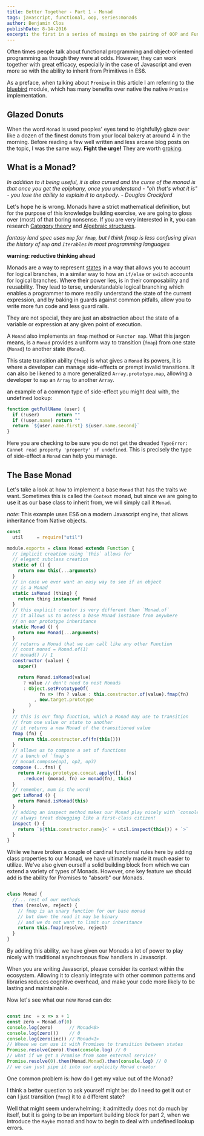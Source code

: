 ```yaml
---
title: Better Together - Part 1 - Monad
tags: javascript, functional, oop, series:monads
author: Benjamin Clos
publishDate: 8-14-2016
excerpt: the first in a series of musings on the pairing of OOP and Functional programming. Beginning with jargon destructuring and building a base Monad.
---
```


Often times people talk about functional programming and object-oriented programming as though they were at odds.  However, they can work together with great efficacy, especially in the case of Javascript and even more so with the ability to inherit from Primitives in ES6.

As a preface, when talking about `Promise` in this article I am referring to the [bluebird](http://bluebirdjs.com/) module, which has many benefits over native the native `Promise` implementation.

## Glazed Donuts

When the word `Monad` is used peoples' eyes tend to (rightfully) glaze over like a dozen of the finest donuts from your local bakery at around 4 in the morning.  Before reading a few well written and less arcane blog posts on the topic, I was the same way.  **Fight the urge!**  They are worth [groking](https://en.wikipedia.org/wiki/Grok).

## What is a Monad?

*In addition to it being useful, it is also cursed and the curse of the monad is that once you get the epiphany, once you understand - "oh that's what it is" - you lose the ability to explain it to anybody.*
*- Douglas Crockford*

Let's hope he is wrong.  Monads have a strict mathematical definition, but for the purpose of this knowledge building exercise, we are going to gloss over (most) of that boring nonsense.  If you are very interested in it, you can research [Category theory](https://en.wikipedia.org/wiki/Monad_%28category_theory%29) and [Algebraic structures](https://github.com/fantasyland/fantasy-land).  

*fantasy land spec uses `map` for `fmap`, but I think fmap is less confusing given the history of `map` and `Iterables` in most programming languages*

**warning: reductive thinking ahead** 

Monads are a way to represent [states](https://en.wikipedia.org/wiki/State_(computer_science)#Program_state) in a way that allows you to account for logical branches, in a similar way to how an `if/else` or `switch` accounts for logical branches.  Where their power lies, is in their composability and reusability.  They lead to terse, understandable logical branching which enables a programmer to more readily understand the state of the current expression, and by baking in guards against common pitfalls, allow you to write more fun code and less guard rails.

They are not special, they are just an abstraction about the state of a variable or expression at any given point of execution.

A `Monad` also implements an `fmap` method or `Functor map`.  What this jargon means, is a `Monad` provides a uniform way to transition (`fmap`) from one state (`Monad`) to another state (`Monad`).

This state transition ability (`fmap`) is what gives a `Monad` its powers, it is where a developer can manage side-effects or prempt invalid transitions.  It can also be likened to a more generalized `Array.prototype.map`, allowing a developer to `map` an `Array` to another `Array`.

an example of a common type of side-effect you might deal with, the undefined lookup:

```javascript
function getFullName (user) {
  if (!user)      return ""
  if (!user.name) return ""
  return `${user.name.first} ${user.name.second}`
}
```

Here you are checking to be sure you do not get the dreaded `TypeError: Cannot read property 'property' of undefined`.  This is precisely the type of side-effect a `Monad` can help you manage.

## The Base Monad

Let's take a look at how to implement a base `Monad` that has the traits we want.  Sometimes this is called the `Context` monad, but since we are going to use it as our base class to inherit from, we will simply call it `Monad`. 

*note*: This example uses ES6 on a modern Javascript engine, that allows inheritance from Native objects.

```javascript
const
  util     = require("util")

module.exports = class Monad extends Function {
  // implicit creation using `this` allows for
  // elegant subclass creation
  static of () {
    return new this(...arguments)
  }
  // in case we ever want an easy way to see if an object
  // is a Monad
  static isMonad (thing) {
    return thing instanceof Monad
  }
  // this explicit creator is very different than `Monad.of`
  // it allows us to access a base Monad instance from anywhere
  // on our prototype inheritance
  static Monad () {
    return new Monad(...arguments)
  }
  // returns a Monad that we can call like any other Function
  // const monad = Monad.of(1)
  // monad() // 1
  constructor (value) {
    super()

    return Monad.isMonad(value)
      ? value // don't need to nest Monads
      : Object.setPrototypeOf( 
            fn => !fn ? value : this.constructor.of(value).fmap(fn)
          , new.target.prototype
        )
  }
  // this is our fmap function, which a Monad may use to transition
  // from one value or state to another
  // it returns a new Monad of the transitioned value
  fmap (fn) {
    return this.constructor.of(fn(this()))
  }
  // allows us to compose a set of functions 
  // a bunch of `fmap`s
  // monad.compose(op1, op2, op3)
  compose (...fns) {
    return Array.prototype.concat.apply([], fns)
      .reduce( (monad, fn) => monad(fn), this)
  }
  // remember, mum is the word!
  get isMonad () {
    return Monad.isMonad(this)
  }
  // adding an inspect method makes our Monad play nicely with `console.log`
  // always treat debugging like a first-class citizen!
  inspect () {
    return `${this.constructor.name}<` + util.inspect(this()) + `>`
  }
}
```

While we have broken a couple of cardinal functional rules here by adding class properties to our Monad, we have ultimately made it much easier to utilize.  We've also given ourself a solid building block from which we can extend a variety of types of Monads.  However, one key feature we should add is the ability for Promises to "absorb" our Monads.

```javascript

class Monad {
  //... rest of our methods
  then (resolve, reject) {
    // fmap is an unary function for our base monad
    // but down the road it may be binary
    // and we do not want to limit our inheritance
    return this.fmap(resolve, reject)
  }
}

```

By adding this ability, we have given our Monads a lot of power to play nicely with traditional asynchronous flow handlers in Javascript.

When you are writing Javascript, please consider its context within the ecosystem.  Allowing it to cleanly integrate with other common patterns and libraries reduces cognitive overhead, and make your code more likely to be lasting and maintainable.

Now let's see what our new `Monad` can do:

```javascript

const inc  = x => x + 1
const zero = Monad.of(0)
console.log(zero)      // Monad<0>
console.log(zero())    // 0
console.log(zero(inc)) // Monad<1>
// Wheee we can use it with Promises to transition between states
Promise.resolve(zero).then(console.log) // 0
// what if we get a Promise from some external service?
Promise.resolve(0).then(Monad.Monad).then(console.log) // 0
// we can just pipe it into our explicity Monad creator
```

One common problem is: how do I get my value out of the Monad?

I think a better question to ask yourself might be: do I need to get it out or can I just transition (`fmap`) it to a different state?

Well that might seem underwhelming; it admittedly does not do much by itself, but it is going to be an important building block for part 2, when we introduce the `Maybe` monad and how to begin to deal with undefined lookup errors.